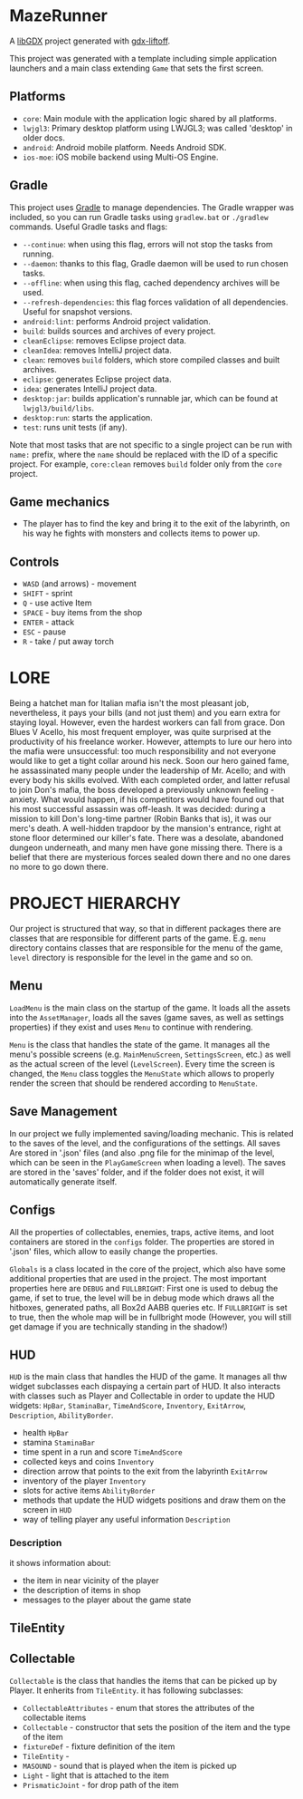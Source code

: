 # MazeRunner

A [libGDX](https://libgdx.com/) project generated with [gdx-liftoff](https://github.com/libgdx/gdx-liftoff).

This project was generated with a template including simple application launchers and a main class extending `Game` that sets the first screen.

## Platforms

- `core`: Main module with the application logic shared by all platforms.
- `lwjgl3`: Primary desktop platform using LWJGL3; was called 'desktop' in older docs.
- `android`: Android mobile platform. Needs Android SDK.
- `ios-moe`: iOS mobile backend using Multi-OS Engine.

## Gradle

This project uses [Gradle](https://gradle.org/) to manage dependencies.
The Gradle wrapper was included, so you can run Gradle tasks using `gradlew.bat` or `./gradlew` commands.
Useful Gradle tasks and flags:

- `--continue`: when using this flag, errors will not stop the tasks from running.
- `--daemon`: thanks to this flag, Gradle daemon will be used to run chosen tasks.
- `--offline`: when using this flag, cached dependency archives will be used.
- `--refresh-dependencies`: this flag forces validation of all dependencies. Useful for snapshot versions.
- `android:lint`: performs Android project validation.
- `build`: builds sources and archives of every project.
- `cleanEclipse`: removes Eclipse project data.
- `cleanIdea`: removes IntelliJ project data.
- `clean`: removes `build` folders, which store compiled classes and built archives.
- `eclipse`: generates Eclipse project data.
- `idea`: generates IntelliJ project data.
- `desktop:jar`: builds application's runnable jar, which can be found at `lwjgl3/build/libs`.
- `desktop:run`: starts the application.
- `test`: runs unit tests (if any).

Note that most tasks that are not specific to a single project can be run with `name:` prefix, where the `name` should be replaced with the ID of a specific project.
For example, `core:clean` removes `build` folder only from the `core` project.

## Game mechanics

- The player has to find the key and bring it to the exit of the labyrinth, on his way he fights with monsters and collects items to power up.

## Controls

- `WASD` (and arrows) - movement
- `SHIFT` - sprint
- `Q` - use active Item
- `SPACE` - buy items from the shop
- `ENTER` - attack
- `ESC` - pause
- `R` - take / put away torch


# LORE

Being a hatchet man for Italian mafia isn't the most pleasant job, nevertheless, it pays your bills (and not just them) and you earn extra for staying loyal. However, even the hardest workers can fall from grace. Don Blues V Acello, his most frequent employer, was quite surprised at the productivity of his freelance worker. However, attempts to lure our hero into the mafia were unsuccessful: too much responsibility and not everyone would like to get a tight collar around his neck. Soon our hero gained fame, he assassinated many people under the leadership of Mr. Acello; and with every body his skills evolved. With each completed order, and latter refusal to join Don's mafia, the boss developed a previously unknown feeling - anxiety. What would happen, if his competitors would have found out that his most successful assassin was off-leash. It was decided: during a mission to kill Don's long-time partner (Robin Banks that is), it was our merc's death. A well-hidden trapdoor by the mansion's entrance, right at stone floor determined our killer's fate. There was a desolate, abandoned dungeon underneath, and many men have gone missing there. There is a belief that there are mysterious forces sealed down there and no one dares no more to go down there.

# PROJECT HIERARCHY
Our project is structured that way, so that in different packages there are classes that are responsible for different parts of the game. E.g. `menu` directory contains classes that are responsible for the menu of the game, `level` directory is responsible for the level in the game and so on.

## Menu
`LoadMenu` is the main class on the startup of the game. It loads all the assets into the `AssetManager`, loads all the saves (game saves, as well as settings properties) if they exist and uses `Menu` to continue with rendering.

`Menu` is the class that handles the state of the game. It manages all the menu's possible screens (e.g. `MainMenuScreen`, `SettingsScreen`, etc.) as well as the actual screen of the level (`LevelScreen`). Every time the screen is changed, the `Menu` class toggles the `MenuState` which allows to properly render the screen that should be rendered according to `MenuState`. 
## Save Management
In our project we fully implemented saving/loading mechanic. This is related to the saves of the level, and the configurations of the settings. All saves Are stored in '.json' files (and also .png file for the minimap of the level, which can be seen in the `PlayGameScreen` when loading a level). The saves are stored in the 'saves' folder, and if the folder does not exist, it will automatically generate itself.

## Configs
All the properties of collectables, enemies, traps, active items, and loot containers are stored in the `configs` folder. The properties are stored in '.json' files, which allow to easily change the properties.

`Globals` is a class located in the core of the project, which also have some additional properties that are used in the project. The most important properties here are `DEBUG` and `FULLBRIGHT`: First one is used to debug the game, if set to true, the level will be in debug mode which draws all the hitboxes, generated paths, all Box2d AABB queries etc. If `FULLBRIGHT` is set to true, then the whole map will be in fullbright mode (However, you will still get damage if you are technically standing in the shadow!)

## HUD

`HUD` is the main class that handles the HUD of the game. It manages all thw widget subclasses each dispaying a certain part of HUD. It also interacts with classes such as Player and Collectable in order to update the HUD widgets: `HpBar`, `StaminaBar`, `TimeAndScore`, `Inventory`, `ExitArrow`, `Description`, `AbilityBorder`.
- health `HpBar`
- stamina `StaminaBar`
- time spent in a run and score `TimeAndScore`
- collected keys and coins `Inventory`
- direction arrow that points to the exit from the labyrinth `ExitArrow` 
- inventory of the player `Inventory`
- slots for active items `AbilityBorder`
- methods that update the HUD widgets positions and draw them on the screen in `HUD`
- way of telling player any useful information `Description`

### Description
it shows information about:
- the item in near vicinity of the player
- the description of items in shop
- messages to the player about the game state

## TileEntity

## Collectable

`Collectable` is the class that handles the items that can be picked up by Player. It enherits from `TileEntity`.
it has following subclasses:
- `CollectableAttributes` - enum that stores the attributes of the collectable items
- `Collectable` - constructor that sets the position of the item and the type of the item
- `fixtureDef` - fixture definition of the item
- `TileEntity` - 
- `MASOUND` - sound that is played when the item is picked up
- `Light` - light that is attached to the item
- `PrismaticJoint` - for drop path of the item

